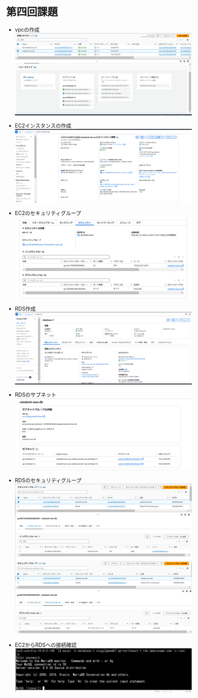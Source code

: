 # 第四回課題
* vpcの作成  
![image](1-1.png)

* EC2インスタンスの作成  
![image](1-2.png)

* EC2のセキュリティグループ  
![image](1-3.png)

* RDS作成  
![image](1-4.png)

* RDSのサブネット  
![image](1-5.png)

* RDSのセキュリティグループ  
![image](1-6.png)  
![image](1-6-1.png)

* EC2からRDSへの接続確認  
![image](1-7.png)